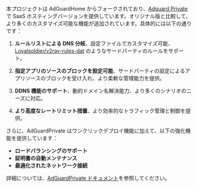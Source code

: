 本プロジェクトは AdGuardHome からフォークされており、[Adguard Private](https://adguardprivate.com) で SaaS ホスティングバージョンを提供しています。オリジナル版と比較して、より多くのカスタマイズ可能な機能が追加されています。具体的には以下の通りです：

1. **ルールリストによる DNS 分岐**、設定ファイルでカスタマイズ可能、[Loyalsoldier/v2ray-rules-dat](https://github.com/Loyalsoldier/v2ray-rules-dat) のようなサードパーティのルールをサポート。

2. **指定アプリのソースのブロックを設定可能**、サードパーティの設定によるアプリソースのブロックを受け入れ、より柔軟な管理能力を提供。

3. **DDNS 機能のサポート**、動的ドメイン名解決能力、より多くのシナリオのニーズに対応。

4. **より高度なレートリミット措置**、より効率的なトラフィック管理と制御を提供。

さらに、AdGuardPrivate はワンクリックデプロイ機能に加えて、以下の強化機能を提供しています：

- **ロードバランシングのサポート**
- **証明書の自動メンテナンス**
- **最適化されたネットワーク接続**

詳細については、[AdGuardPrivate ドキュメント](https://adguardprivate.com/docs/)を参照してください。